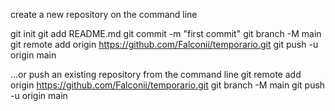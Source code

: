 create a new repository on the command line


git init
git add README.md
git commit -m "first commit"
git branch -M main
git remote add origin https://github.com/Falconii/temporario.git
git push -u origin main


…or push an existing repository from the command line
git remote add origin https://github.com/Falconii/temporario.git
git branch -M main
git push -u origin main